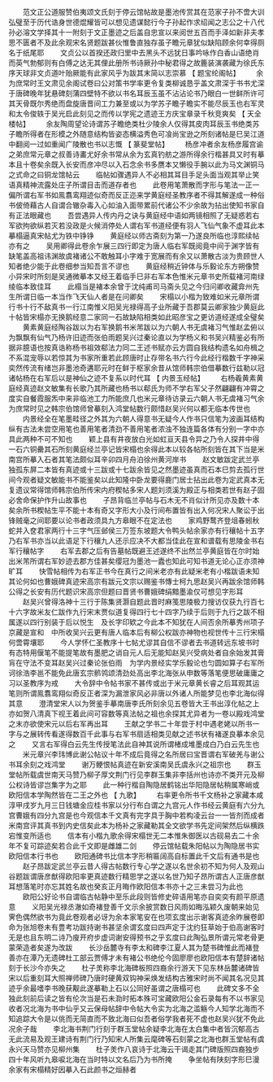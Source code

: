 <!-- { "loadSidebar": true } -->
　　范文正公道服赞伯夷颂文氏刻于停云馆帖故是墨池传赏其在范家子孙不啻大训弘璧至于历代诰身世德焜耀皆可以想见遗谋懿行今子孙起作求绍闻之志公之十八代孙必溶文学择其十一附刻于文正墨迹之后盖自忠宣以来阅世五百而手泽如新非夫孝思不匮者不及此余观宋名贤题跋甚伙惟鲁直独存虽子瞻元章犹似缺陷顾余何幸得厕名于纸尾耶 
　　文贞公以首揆还政归里中去黑头不远犹日事吟咏作白香山语绝肖而英气勃郁则有白傅之达无其俚此册所书诗厥孙中秘君得之故簏装演袭藏为徐氏东序天球非文贞道叶贻厥能有此家风乎为跋其末简以志崇慕 【 题宝纶阁帖】 
　　余为庶常时王文肃见余阁试卷曰公对策书学率更令复类柳诚恳乎盖文肃深于书书尤深于唐碑晚年犹悬碑刻蒲四壁特不欲以书名耳辰玉虽不沾沾论书乃眼白一世鲜所许可其天骨既尔秀绝而盘旋唐晋间工力兼至或以为学苏子瞻子瞻实不能尽辰玉也右军灵和太令俊轶于吴光启此刻见之而传以学宪之遗迹王方庆宝章录千秋竞爽矣 【 天全楼帖】 
　　余友陶周望论诗谓苏子瞻绝类杜少陵余人仅得其皮肉耳辰玉书绝类苏子瞻所得者在形模之外随意结构皆姿态横溢秀色可飡尚宝逊之所刻诸帖是巳吴江道中翻阅一过如重闻广陵散也书以志慨 【 篆斐堂帖】 
　　杨彦冲者余友杨彦履宫谕之弟庶常元章之叔善诗畵尤好余书常从余为玄真钓舫之游所得余行楷甚具又时有摹本且十卷矣余既入长安而彦冲尽以入石念余书多赝本又懒役手腕以此为马文渊铜马之式命之曰铜龙馆帖云 
　　临帖如骤遇异人不必相其耳目手足头面当观其举止笑语真精神流露处庄子所谓目击而道存者也 
　　此卷用笔萧散而字形与笔法一正一偏所谓右军书如鳯翥鸾翔迹似奇而反正迩来学黄庭经圣教序者不得其解遂成一种俗书佊倚藉古人自谓合辙杂毒入心如油入面带累前代诸公不少余故为拈出使知书家自有正法眼藏也 
　　吾尝遇异人传内丹之诀与黄庭经中语如两镜相照了无疑惑若右军欲拘欲纵若灭若没政是火候消停处人谓右军书道经便有羽人飞仙气象不虚耳此本摹榻逼真宋帖尤为铁中铮铮 
　　黄庭经以师古斋刻为第一乃遂良所临也淳熙续帖亦有之 
　　吴用卿得此卷余乍展三四行即定为唐人临右军既阅竟中间于渊字皆有缺笔盖高祖讳渊故虞褚诸公不敢触耳小字难于宽展而有余又以萧散古淡为贵顾世人知者绝少能于此卷细参当知吾言不谬也 
　　黄庭经稍近钟体与乐毅论东方朔像赞小异宋时所刻是吴通微摹本又经王着临手巳非右军本色惟米元章书史所载褚河南绿绫临本致佳耳 
　　此榻当是褚本余曾于沈纯甫司马斋头见之今归问卿收藏弇州先生所谓日临一本当作飞天仙人者是在问卿矣 
　　宋榻以小楷为致难如米元章所谓行书十行不敌真书一行江南惟义阳吴光禄得高子业所藏于吾郡莫云卿家独少黄庭此十帖皆宋榻亦无换鹅经意二家同一石故缺陷相类如此昭彦宝之更访道经遂成全璧矣 
　　黄素黄庭经陶谷跋以为右军换鹅书米芾跋以为六朝人书无虞褚习气惟赵孟俯以为飘飘有仙气乃杨许旧迹而张伯雨题吴兴过秦论直以为学杨义和书吴兴精鉴必有所据非臆语也按真诰称杨书祖效郗法力同二王述书赋亦云方圆自我结构遗名如舟楫之不系混宠辱以若惊其为书家所重若此顾唐时止存带名书六行今此经行楷数千字神采奕然传流有绪岂非墨池奇遘耶元时在鲜于枢家余昔从馆师韩宗伯借摹数行兹勒以冠诸帖杨在右军后以是神仙之迹不复系以时代耳 【 内景玉经帖】 
　　右杨羲黄素黄庭经真迹赵文敏集有长歌乃其所藏也杨书以郗氏为师不学右军父子然翩翩有冲霄之度实自餐霞服炁中来非临池工力所能庶几也米元章待访录云六朝人书无虞褚习气余为庶常时见之韩宗伯馆师曾摹刻入鸿堂帖数行颇惜赵吴兴何以都无临本传世也 
　　内景经全在笔墨畦径之外其为六朝人得意书无疑今人作书只信笔为波画耳结构纵有古法未尝空用笔也善用笔者清劲不善用笔者浓浊不独连篇各体有分别一字中亦具此两种不可不知也 
　　颖上县有井夜放白光如虹亘天县令异之乃令人探井中得一石六铜罍其石所刻黄庭经兰亭记皆宋榻也余得此本以较各帖所刻皆在其下当是米南宫所摹入石者其笔法颇似耳辛卯四月舟泊徐州黄河岸书 
　　赵文敏跋定武兰亭独孤东屏二本皆有真迹或十三跋或十七跋余皆见之然墨迹虽真而石本巳剪去孤行世间今观者疑文敏能书不能鉴矣以此知隆中卧龙要得鹿门居士拈出此卷为定武真本无复遗议常得馆师韩宗伯所传宋内府稧帖多宋人题刘须溪为殿正与相类若世有赵子固必舍命保护作升山故事也 
　　子昂背临兰亭帖与石木无不肖似计所见亦及数十本矣余所书稧帖生平不能十本有奇又字形大小及行间布置皆有出入何况宋人聚讼于出锋贼毫之间耶要以论书者政须具九方皋眼不在定法也 
　　家鸡野鹜齐登俎春蚓秋蛇并入奁君家两行十三字气压邺侯三万签东坡题大令鸭头帖余家亦有行穰帖十五字乃右军书亦当以此语足下行穰九人还示应决不大都当佳此在宣和谱载有思陵金书右军行穰帖字 
　　右军去郡之后有告墓帖既避王述遂终不出然兰亭黄庭皆在尔时始出米芾所谓右军妙迹去郡方佳甚矣缨冠为墨池一蠹也知此可知书道无论心正亦须神旷耳 
　　快雪帖相传为右军正书今在真行之间米老亦有此疑米老有小楷跋语未知其论何如也曹娥碑真迹宋高宗有跋元文宗以赐鉴书慱士柯九思赵吴兴再跋余馆师韩公得之长安有历代题识宋高宗但题曰晋贤书曹娥碑绢黯墨渝仅可想见字形耳 
　　赵吴兴曾得洛神十三行于陈集贤灏自题此晋时麻笺思陵极力搜访仅获九行百七十六字故米友仁跋作九行宋末贾似道复得四行七十四字乃续于后则于九行之跋不相属遂以四行别装于后以悦生　及长字印欵之今此本不知犹在人间否余所摹秀州项子京藏是宣和　中所收吴兴云更有唐人临本后有柳公权跋亦神物也视世传十三行宋榻何啻霄壤耶 
　　今人学怀仁圣教序十七帖尤谬其自信不谬者去书道转远东坡书时有态特用偃笔不能提笔故有墨肥之诮自元人后无能知赵吴兴受病处者自余始发其膏肓在守法不变耳赵吴兴过秦论张伯雨　为学内景经实学乐毅论也匀圆如算子右军所诃徐浩李邕不能免此唐玄宗鹡鸰颂清劲处高出李北海张从申数等落笔便思破庸庸之习以圣教序为戒 
　　大令辞中令帖书家不甚传或出于米元章黄长睿之后耳观其运笔则所谓鳯翥鸾翔似奇反正者深为漏泄家风必非唐以外诸人所能梦见也李北海似得其意 
　　澄清堂宋人以为贺鉴手摹南唐李氏所刻余见五卷皆大王书出淳化帖之上亦如贺八清真下视王着此间可容数等真法帖之祖也余探其尤异者为一卷以殿戏鸿堂之末亦欲使宋元以后右军再出耳 
　　王献之学书二十年尝于村中遇老姥以所书一字与之展转传看遂得数百千此事与右军书扇适相类见献之述书状有褚遂良摹本余见之 
　　又言右军得白云先生传授笔法此自神其说所谓楮成堆墨成白乃白云先生也 
　　米元章兴李玮博此谢公帖议十年不成后竟得之名所居曰宝晋谓右军破羌与谢公书耳余刻之戏鸿堂 
　　谢万鲠恨帖真迹在新安溪南吴氏虞永兴之祖宗也 
　　群玉堂帖所载虞世南天马赞乃柳子厚文荆门行见李群玉集非李括州也诗亦不类开元及柳公权诗皆谬岂集字为之耶 
　　此一种行楷自陶隐居鹤铭出华阳隐居帖稍属寒峭或欧阳信本学陶然皆在二王之外也 【 九歌】 
　　右率更令所书千文杨补之家藏本咸淳甲戌岁九月三日钱塘金应桂书家以分行布白谓之九宫元人作书经云黄庭有六分九宫曹娥有四分九宫是也今观信本千文真有完字具于胸中若构凌云台一一皆剂而成者米南宫评其真书到内史信矣此本为杨补之家藏勒其全文欲学书先定间架然后纵横跌宕惟变所适也 
　　信本有小楷九歌余得宋榻世无二本惟朱御医以古砚易去二十余年不复可踪迹矣若合此千文即是雌雄二剑 
　　停云馆帖载朱阳帖以为陶隐居书实欧阳信本行书也 
　　欧阳通碑书比信本字形稍匾阔高自标置此千文后有通书是也 
　　赵子昂跋定武兰亭云昔人得古帖数行专心学之遂以名世余初不知为何人及观山谷题跋谓唐彦猷得欧阳率更真迹数行精思学之遂以名世乃知子昂所谓古人正唐彦猷耳想落笔时亦忘其姓名故也癸亥正月晦作欧阳信本书亦十之三未尝习为此也 
　　欧阳公好论书自谓临古帖静中至乐此段则皆修史碎语用笔亦自奕奕有颜平原遗意 
　　义阳吴光禄丞澈如奇褚登善千文示余披赏数日风雨如晦泓颖久废朝来始见霁色偶然欲书为竟此卷观者必讶为余本家笔安在也项玄度出示谢客真迹余昨展卷即命为张旭卷未有豊考功跋持谢书甚坚余谓玄度曰四声定于沈约狂草始于伯高谢客时无是也且东明二诗乃廋开府步虚词谢安得预书之乎玄度曰此陶弘景所谓元常老骨更蒙荣造者矣遂为改跋 
　　长沙岳麓寺有李太和碑李江夏人其为楚书碑惟此而褚登善亦在潭乃无遗碑杜工部云贾傅才未有褚公书绝伦今固廖廖也欧阳信本有楚辞诸帖刻于长沙今亦失之 
　　杜子羙称李北海碑板照四裔余行游天下见东林岳麓诸碑皆宋以后重刻耳大照禅师碑乃唐时硬黄双钩神采焕发结构古雅宋时尚不闻其名况见其迹乎余最嗜李书晚获觏此遂摹勒上石以公同好虽谓之唐榻可也 
　　此碑文多不全独此刻前后读之皆有伦次当是石未泐时拓本殊可宝藏欧阳公金石录每有不以书家见收者况北海为书中仙乎又云保母帖辞中令帖大令实为北海之滥觞今人知学北海而不知追踪大令是以佻而无简直而不致北海曰似吾者俗学我者死不虚也赵吴兴犹不免此况余子哉 
　　李北海书荆门行刻于群玉堂帖余疑李北海在太白集中者皆沉郁高古无此流易及观王建诗有荆门行乃知宋人所集云麾碑等石刻蒙之北海也群玉堂帖有虞永兴天马赞亦见柳州集 
　　杜子羙作八哀诗于北海云干谒走其门碑版照四裔独步四十年风听九皋唳北海在当时特以文名后乃为书所掩 
　　争坐帖有陕刻字形巳漫余家有宋榻精好因摹入石此颜书之烜赫者 
